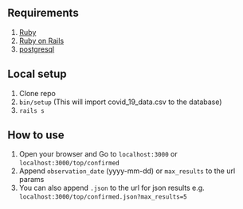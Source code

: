 ## Requirements
1. [Ruby](https://www.ruby-lang.org/en/documentation/installation/)
2. [Ruby on Rails](https://guides.rubyonrails.org/getting_started.html#creating-a-new-rails-project-installing-rails)
3. [postgresql](https://www.postgresql.org/download/)

## Local setup
1. Clone repo
2. `bin/setup` (This will import covid_19_data.csv to the database)
3. `rails s`

## How to use
1. Open your browser and Go to `localhost:3000` or `localhost:3000/top/confirmed`
2. Append `observation_date` (yyyy-mm-dd) or `max_results` to the url params
3. You can also append `.json` to the url for json results e.g. `localhost:3000/top/confirmed.json?max_results=5` 
